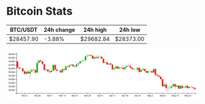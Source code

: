 # Bitcoin Stats

BTC/USDT|24h change|24h high|24h low|
|---|---|---|---|
|$28457.90|-3.88%|$29682.84|$28373.00|

<img src="./chart.svg">
